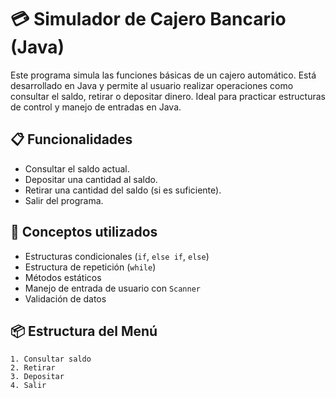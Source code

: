 # 💳 Simulador de Cajero Bancario (Java)

Este programa simula las funciones básicas de un cajero automático. Está desarrollado en Java y permite al usuario realizar operaciones como consultar el saldo, retirar o depositar dinero. Ideal para practicar estructuras de control y manejo de entradas en Java.

## 📋 Funcionalidades

- Consultar el saldo actual.
- Depositar una cantidad al saldo.
- Retirar una cantidad del saldo (si es suficiente).
- Salir del programa.

## 🧠 Conceptos utilizados

- Estructuras condicionales (`if`, `else if`, `else`)
- Estructura de repetición (`while`)
- Métodos estáticos
- Manejo de entrada de usuario con `Scanner`
- Validación de datos

## 📦 Estructura del Menú

```text
1. Consultar saldo
2. Retirar
3. Depositar
4. Salir

